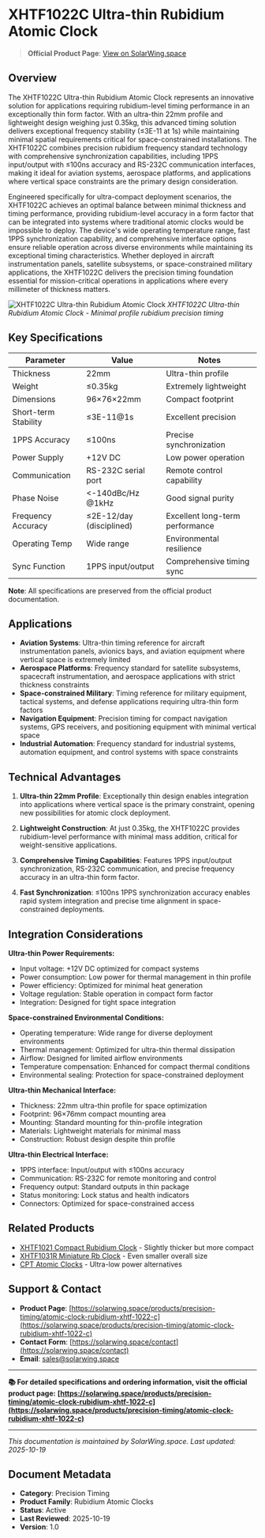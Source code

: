 # XHTF1022C Ultra-thin Rubidium Atomic Clock

> **Official Product Page**: [View on SolarWing.space](https://solarwing.space/products/precision-timing/atomic-clock-rubidium-xhtf-1022-c)

## Overview

The XHTF1022C Ultra-thin Rubidium Atomic Clock represents an innovative solution for applications requiring rubidium-level timing performance in an exceptionally thin form factor. With an ultra-thin 22mm profile and lightweight design weighing just 0.35kg, this advanced timing solution delivers exceptional frequency stability (≤3E-11 at 1s) while maintaining minimal spatial requirements critical for space-constrained installations. The XHTF1022C combines precision rubidium frequency standard technology with comprehensive synchronization capabilities, including 1PPS input/output with ≤100ns accuracy and RS-232C communication interfaces, making it ideal for aviation systems, aerospace platforms, and applications where vertical space constraints are the primary design consideration.

Engineered specifically for ultra-compact deployment scenarios, the XHTF1022C achieves an optimal balance between minimal thickness and timing performance, providing rubidium-level accuracy in a form factor that can be integrated into systems where traditional atomic clocks would be impossible to deploy. The device's wide operating temperature range, fast 1PPS synchronization capability, and comprehensive interface options ensure reliable operation across diverse environments while maintaining its exceptional timing characteristics. Whether deployed in aircraft instrumentation panels, satellite subsystems, or space-constrained military applications, the XHTF1022C delivers the precision timing foundation essential for mission-critical operations in applications where every millimeter of thickness matters.

![XHTF1022C Ultra-thin Rubidium Atomic Clock](https://solarwing.space/images/products/atomic-clock-rubidium-xhtf-1022-c/atomic-clock-rubidium-xhtf-1022-c-hero.webp)
*XHTF1022C Ultra-thin Rubidium Atomic Clock - Minimal profile rubidium precision timing*

## Key Specifications

| Parameter | Value | Notes |
|-----------|-------|-------|
| Thickness | 22mm | Ultra-thin profile |
| Weight | ≤0.35kg | Extremely lightweight |
| Dimensions | 96×76×22mm | Compact footprint |
| Short-term Stability | ≤3E-11@1s | Excellent precision |
| 1PPS Accuracy | ≤100ns | Precise synchronization |
| Power Supply | +12V DC | Low power operation |
| Communication | RS-232C serial port | Remote control capability |
| Phase Noise | <-140dBc/Hz @1kHz | Good signal purity |
| Frequency Accuracy | ≤2E-12/day (disciplined) | Excellent long-term performance |
| Operating Temp | Wide range | Environmental resilience |
| Sync Function | 1PPS input/output | Comprehensive timing sync |

**Note**: All specifications are preserved from the official product documentation.

## Applications

- **Aviation Systems**: Ultra-thin timing reference for aircraft instrumentation panels, avionics bays, and aviation equipment where vertical space is extremely limited
- **Aerospace Platforms**: Frequency standard for satellite subsystems, spacecraft instrumentation, and aerospace applications with strict thickness constraints
- **Space-constrained Military**: Timing reference for military equipment, tactical systems, and defense applications requiring ultra-thin form factors
- **Navigation Equipment**: Precision timing for compact navigation systems, GPS receivers, and positioning equipment with minimal vertical space
- **Industrial Automation**: Frequency standard for industrial systems, automation equipment, and control systems with space constraints

## Technical Advantages

1. **Ultra-thin 22mm Profile**: Exceptionally thin design enables integration into applications where vertical space is the primary constraint, opening new possibilities for atomic clock deployment.

2. **Lightweight Construction**: At just 0.35kg, the XHTF1022C provides rubidium-level performance with minimal mass addition, critical for weight-sensitive applications.

3. **Comprehensive Timing Capabilities**: Features 1PPS input/output synchronization, RS-232C communication, and precise frequency accuracy in an ultra-thin form factor.

4. **Fast Synchronization**: ≤100ns 1PPS synchronization accuracy enables rapid system integration and precise time alignment in space-constrained deployments.

## Integration Considerations

**Ultra-thin Power Requirements:**
- Input voltage: +12V DC optimized for compact systems
- Power consumption: Low power for thermal management in thin profile
- Power efficiency: Optimized for minimal heat generation
- Voltage regulation: Stable operation in compact form factor
- Integration: Designed for tight space integration

**Space-constrained Environmental Conditions:**
- Operating temperature: Wide range for diverse deployment environments
- Thermal management: Optimized for ultra-thin thermal dissipation
- Airflow: Designed for limited airflow environments
- Temperature compensation: Enhanced for compact thermal conditions
- Environmental sealing: Protection for space-constrained deployment

**Ultra-thin Mechanical Interface:**
- Thickness: 22mm ultra-thin profile for space optimization
- Footprint: 96×76mm compact mounting area
- Mounting: Standard mounting for thin-profile integration
- Materials: Lightweight materials for minimal mass
- Construction: Robust design despite thin profile

**Ultra-thin Electrical Interface:**
- 1PPS interface: Input/output with ≤100ns accuracy
- Communication: RS-232C for remote monitoring and control
- Frequency output: Standard outputs in thin package
- Status monitoring: Lock status and health indicators
- Connectors: Optimized for space-constrained access

## Related Products

- [XHTF1021 Compact Rubidium Clock](./atomic-clock-rubidium-xhtf-1021.md) - Slightly thicker but more compact
- [XHTF1031R Miniature Rb Clock](./atomic-clock-rubidium-xhtf-1031-r.md) - Even smaller overall size
- [CPT Atomic Clocks](./atomic-clock-cpt.md) - Ultra-low power alternatives

## Support & Contact

- **Product Page**: [https://solarwing.space/products/precision-timing/atomic-clock-rubidium-xhtf-1022-c](https://solarwing.space/products/precision-timing/atomic-clock-rubidium-xhtf-1022-c)
- **Contact Form**: [https://solarwing.space/contact](https://solarwing.space/contact)
- **Email**: sales@solarwing.space

---

**📚 For detailed specifications and ordering information, visit the official product page:**
**[https://solarwing.space/products/precision-timing/atomic-clock-rubidium-xhtf-1022-c](https://solarwing.space/products/precision-timing/atomic-clock-rubidium-xhtf-1022-c)**

---

*This documentation is maintained by SolarWing.space. Last updated: 2025-10-19*

## Document Metadata

- **Category**: Precision Timing
- **Product Family**: Rubidium Atomic Clocks
- **Status**: Active
- **Last Reviewed**: 2025-10-19
- **Version**: 1.0